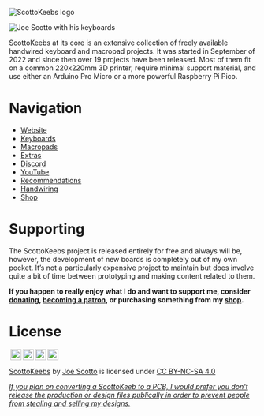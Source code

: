 ![ScottoKeebs logo](https://github.com/joe-scotto/scottokeebs/assets/8194147/d13ea430-0d15-4b06-acb6-fe8aa295f84d)

![Joe Scotto with his keyboards](https://github.com/joe-scotto/scottokeebs/assets/8194147/b430ac63-c363-41df-85e6-292d84d034fc)

ScottoKeebs at its core is an extensive collection of freely available handwired keyboard and macropad projects. It was started in September of 2022 and since then over 19 projects have been released. Most of them fit on a common 220x220mm 3D printer, require minimal support material, and use either an Arduino Pro Micro or a more powerful Raspberry Pi Pico.

# Navigation

-   [Website](https://scottokeebs.com)
-   [Keyboards](https://scottokeebs.com/blogs/keyboards)
-   [Macropads](https://scottokeebs.com/blogs/macropads)
-   [Extras](https://github.com/joe-scotto/scottokeebs/tree/main/Extras)
-   [Discord](https://discord.gg/vN6X3z8eyv)
-   [YouTube](https://youtube.com/joe_scotto)
-   [Recommendations](https://scottokeebs.com/pages/recommendations)
-   [Handwiring](https://www.youtube.com/watch?v=hjml-K-pV4E)
-   [Shop](https://www.youtube.com/watch?v=hjml-K-pV4E)

# Supporting

The ScottoKeebs project is released entirely for free and always will be, however, the development of new boards is completely out of my own pocket. It’s not a particularly expensive project to maintain but does involve quite a bit of time between prototyping and making content related to them.

**If you happen to really enjoy what I do and want to support me, consider [donating](https://donate.stripe.com/eVa14Yev83SmavmbII), [becoming a patron](https://patreon.com/joe_scotto), or purchasing something from my [shop](https://www.scottokeebs.com/shop).**

# License

<img style="height:22px!important;margin-left:3px;vertical-align:text-bottom;" src="https://mirrors.creativecommons.org/presskit/icons/cc.svg?ref=chooser-v1"><img style="height:22px!important;margin-left:3px;vertical-align:text-bottom;" src="https://mirrors.creativecommons.org/presskit/icons/by.svg?ref=chooser-v1"><img style="height:22px!important;margin-left:3px;vertical-align:text-bottom;" src="https://mirrors.creativecommons.org/presskit/icons/nc.svg?ref=chooser-v1"><img style="height:22px!important;margin-left:3px;vertical-align:text-bottom;" src="https://mirrors.creativecommons.org/presskit/icons/sa.svg?ref=chooser-v1"></a></p>

<p xmlns:cc="http://creativecommons.org/ns#" xmlns:dct="http://purl.org/dc/terms/"><a property="dct:title" rel="cc:attributionURL" href="https://github.com/joe-scotto/scottokeebs">ScottoKeebs</a> by <a rel="cc:attributionURL dct:creator" property="cc:attributionName" href="https://github.com/joe-scotto">Joe Scotto</a> is licensed under <a href="http://creativecommons.org/licenses/by-nc-sa/4.0/?ref=chooser-v1" target="_blank" rel="license noopener noreferrer" style="display:inline-block;">CC BY-NC-SA 4.0

_If you plan on converting a ScottoKeeb to a PCB, I would prefer you don't release the production or design files publically in order to prevent people from stealing and selling my designs._
